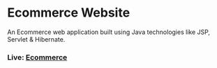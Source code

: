 # Ecommerce Website
An Ecommerce web application built using Java technologies like JSP, Servlet &amp; Hibernate.

### Live: [Ecommerce](http://65.0.13.175:8080/ecommerce/)
